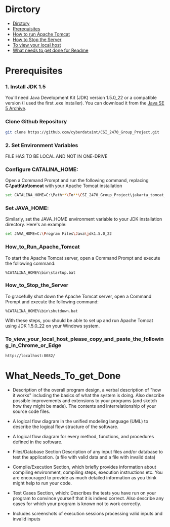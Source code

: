 # Dirctory 
 - [Dirctory](#Dirctory)
 - [Prerequisites](#Prerequisites)
 - [How to run Apache Tomcat](#How_to_Run_Apache_tomcat)
 - [How to Stop the Server](#How_to_Stop_the_Server)
 - [To view your local host](#To_view_your_local_host_please_copy_and_paste_the_following_in_Chrome_or_Edge)
 - [What needs to get done for Readme](#What_Needs_To_get_Done) 

# Prerequisites
### 1. Install JDK 1.5
You'll need Java Development Kit (JDK) version 1.5.0_22 or a compatible version (I used the first .exe installer). You can download it from the [Java SE 5 Archive](https://www.oracle.com/java/technologies/java-archive-javase5-downloads.html).


### Clone Github Repository 


~~~sh
git clone https://github.com/cyberdataint/CSI_2470_Group_Project.git
~~~


### 2. Set Environment Variables
FILE HAS TO BE LOCAL AND NOT IN ONE-DRIVE
### Configure CATALINA_HOME:
Open a Command Prompt and run the following command, replacing **C:\path\to\tomcat** with your Apache Tomcat installation 


~~~sh
set CATALINA_HOME=C:\Path**\To**\CSI_2470_Group_Project\jakarta_tomcat_5.0.25
~~~


### Set JAVA_HOME:

Similarly, set the JAVA_HOME environment variable to your JDK installation directory. Here's an example:


~~~sh
set JAVA_HOME=C:\Program Files\Java\jdk1.5.0_22
~~~


### How_to_Run_Apache_Tomcat


To start the Apache Tomcat server, open a Command Prompt and execute the following command:


~~~
%CATALINA_HOME%\bin\startup.bat
~~~


### How_to_Stop_the_Server
To gracefully shut down the Apache Tomcat server, open a Command Prompt and execute the following command:


~~~
%CATALINA_HOME%\bin\shutdown.bat
~~~


With these steps, you should be able to set up and run Apache Tomcat using JDK 1.5.0_22 on your Windows system.

### To_view_your_local_host_please_copy_and_paste_the_following_in_Chrome_or_Edge 


~~~
http://localhost:8082/
~~~



# What_Needs_To_get_Done 


- Description of the overall program design, a verbal description of "how it works" including the basics of what the system is doing. Also describe possible improvements and extensions to your programs (and sketch how they might be made).
 The contents and interrelationship of your source code files.

- A logical flow diagram in the unified modeling language (UML) to describe the logical flow structure of the software.

- A logical flow diagram for every method, functions, and procedures defined in the software.

- Files/Database Section Description of any input files and/or database to test the application. (a file with valid data and a file with invalid data)

- Compile/Execution Section, which briefly provides information about compiling environment, compiling steps, execution instructions etc. You are encouraged to provide as much detailed information as you think might help to run your code.

- Test Cases Section, which:
 Describes the tests you have run on your program to convince yourself that it is indeed correct.
 Also describe any cases for which your program is known not to work correctly.

- Includes screenshots of execution sessions processing valid inputs and invalid inputs
